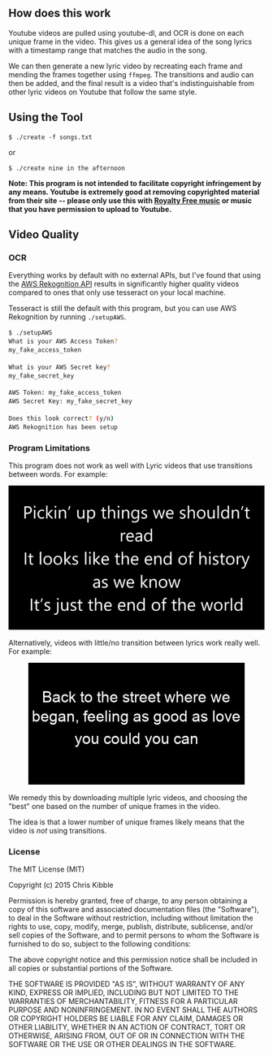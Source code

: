 ## How does this work

Youtube videos are pulled using youtube-dl, and OCR is done on each unique frame in the video.  This gives us a general idea of the song lyrics with a timestamp range that matches the audio in the song.

We can then generate a new lyric video by recreating each frame and mending the frames together using `ffmpeg`.  The transitions and audio can then be added, and the final result is a video that's indistinguishable from other lyric videos on Youtube that follow the same style.

## Using the Tool

```{.sourceCode .bash}
$ ./create -f songs.txt
```

or

```{.sourceCode .bash}
$ ./create nine in the afternoon
```

**Note: This program is not intended to facilitate copyright infringement by any means.  Youtube is extremely good at removing copyrighted material from their site -- please only use this with [Royalty Free music](https://en.wikipedia.org/wiki/Royalty-free) or music that you have permission to upload to Youtube.**


## Video Quality

### OCR 

Everything works by default with no external APIs, but I've found that using the [AWS Rekognition API](https://aws.amazon.com/rekognition/) results in significantly higher quality videos compared to ones that only use tesseract on your local machine.

Tesseract is still the default with this program, but you can use AWS Rekognition by running `./setupAWS`.

```bash
$ ./setupAWS
What is your AWS Access Token?
my_fake_access_token

What is your AWS Secret key?
my_fake_secret_key

AWS Token: my_fake_access_token
AWS Secret Key: my_fake_secret_key

Does this look correct? (y/n)
AWS Rekognition has been setup
```

### Program Limitations

This program does not work as well with Lyric videos that use transitions between words.  For example:

<p align="center">
<img src="/static/example.gif"/>
</p>

Alternatively, videos with little/no transition between lyrics work really well.  For example:

<p align="center">
<img src="/static/goodExample.gif"/>
</p>

We remedy this by downloading multiple lyric videos, and choosing the "best" one based on the number of unique frames in the video.

The idea is that a lower number of unique frames likely means that the video is *not* using transitions.

### License
 
The MIT License (MIT)

Copyright (c) 2015 Chris Kibble

Permission is hereby granted, free of charge, to any person obtaining a copy of this software and associated documentation files (the "Software"), to deal in the Software without restriction, including without limitation the rights to use, copy, modify, merge, publish, distribute, sublicense, and/or sell copies of the Software, and to permit persons to whom the Software is furnished to do so, subject to the following conditions:

The above copyright notice and this permission notice shall be included in all copies or substantial portions of the Software.

THE SOFTWARE IS PROVIDED "AS IS", WITHOUT WARRANTY OF ANY KIND, EXPRESS OR IMPLIED, INCLUDING BUT NOT LIMITED TO THE WARRANTIES OF MERCHANTABILITY, FITNESS FOR A PARTICULAR PURPOSE AND NONINFRINGEMENT. IN NO EVENT SHALL THE AUTHORS OR COPYRIGHT HOLDERS BE LIABLE FOR ANY CLAIM, DAMAGES OR OTHER LIABILITY, WHETHER IN AN ACTION OF CONTRACT, TORT OR OTHERWISE, ARISING FROM, OUT OF OR IN CONNECTION WITH THE SOFTWARE OR THE USE OR OTHER DEALINGS IN THE SOFTWARE.